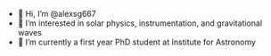 - 👋 Hi, I’m @alexsg667
- 👀 I’m interested in solar physics, instrumentation, and gravitational waves
- 🌱 I’m currently a first year PhD student at Institute for Astronomy


<!---
alexsg667/alexsg667 is a ✨ special ✨ repository because its `README.md` (this file) appears on your GitHub profile.
You can click the Preview link to take a look at your changes.
--->
